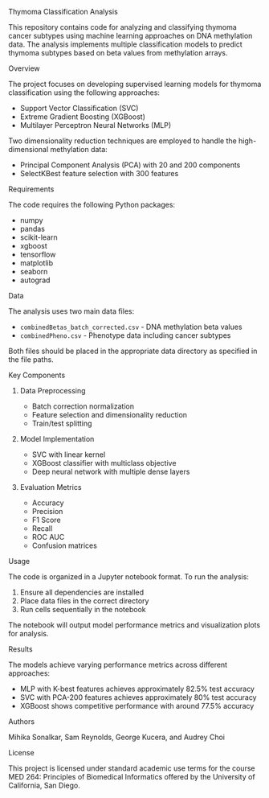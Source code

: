 Thymoma Classification Analysis

This repository contains code for analyzing and classifying thymoma cancer subtypes using machine learning approaches on DNA methylation data. The analysis implements multiple classification models to predict thymoma subtypes based on beta values from methylation arrays.

Overview

The project focuses on developing supervised learning models for thymoma classification using the following approaches:

- Support Vector Classification (SVC)
- Extreme Gradient Boosting (XGBoost)
- Multilayer Perceptron Neural Networks (MLP)

Two dimensionality reduction techniques are employed to handle the high-dimensional methylation data:

- Principal Component Analysis (PCA) with 20 and 200 components
- SelectKBest feature selection with 300 features

Requirements

The code requires the following Python packages:

- numpy
- pandas 
- scikit-learn
- xgboost
- tensorflow
- matplotlib
- seaborn
- autograd

Data

The analysis uses two main data files:

- `combinedBetas_batch_corrected.csv` - DNA methylation beta values
- `combinedPheno.csv` - Phenotype data including cancer subtypes

Both files should be placed in the appropriate data directory as specified in the file paths.

Key Components

1. Data Preprocessing
   - Batch correction normalization
   - Feature selection and dimensionality reduction
   - Train/test splitting

2. Model Implementation
   - SVC with linear kernel
   - XGBoost classifier with multiclass objective
   - Deep neural network with multiple dense layers

3. Evaluation Metrics
   - Accuracy
   - Precision
   - F1 Score 
   - Recall
   - ROC AUC
   - Confusion matrices

Usage

The code is organized in a Jupyter notebook format. To run the analysis:

1. Ensure all dependencies are installed
2. Place data files in the correct directory
3. Run cells sequentially in the notebook

The notebook will output model performance metrics and visualization plots for analysis.

Results

The models achieve varying performance metrics across different approaches:

- MLP with K-best features achieves approximately 82.5% test accuracy
- SVC with PCA-200 features achieves approximately 80% test accuracy
- XGBoost shows competitive performance with around 77.5% accuracy

Authors

Mihika Sonalkar, Sam Reynolds, George Kucera, and Audrey Choi

License

This project is licensed under standard academic use terms for the course MED 264: Principles of Biomedical Informatics offered by the University of California, San Diego.
